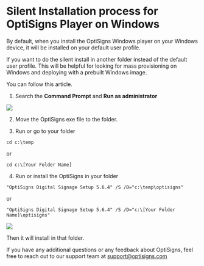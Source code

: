 # Silent Installation process for OptiSigns Player on Windows

By default, when you install the OptiSigns Windows player on your Windows device, it will be installed on your default user profile.   
  
If you want to do the silent install in another folder instead of the default user profile. This will be helpful for looking for mass provisioning on Windows and deploying with a prebuilt Windows image.

You can follow this article.

1. Search the **Command Prompt** and **Run as administrator**

![](https://support.optisigns.com/hc/article_attachments/15861776979603)

2. Move the OptiSigns exe file to the folder.

3. Run or go to your folder

```
cd c:\temp
```

or

```
cd c:\[Your Folder Name]
```

4. Run or install the OptiSigns in your folder

```
"OptiSigns Digital Signage Setup 5.6.4" /S /D="c:\temp\optisigns"
```

or

```
"OptiSigns Digital Signage Setup 5.6.4" /S /D="c:\[Your Folder Name]\optisigns"
```

![](https://support.optisigns.com/hc/article_attachments/15912711216275)

Then it will install in that folder.

If you have any additional questions or any feedback about OptiSigns, feel free to reach out to our support team at [support@optisigns.com](mailto:support@optisigns.com)